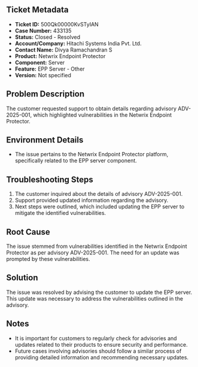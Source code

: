 ## Ticket Metadata
- **Ticket ID:** 500Qk00000KvSTyIAN
- **Case Number:** 433135
- **Status:** Closed - Resolved
- **Account/Company:** Hitachi Systems India Pvt. Ltd.
- **Contact Name:** Divya Ramachandran S
- **Product:** Netwrix Endpoint Protector
- **Component:** Server
- **Feature:** EPP Server - Other
- **Version:** Not specified

## Problem Description
The customer requested support to obtain details regarding advisory ADV-2025-001, which highlighted vulnerabilities in the Netwrix Endpoint Protector.

## Environment Details
- The issue pertains to the Netwrix Endpoint Protector platform, specifically related to the EPP server component.

## Troubleshooting Steps
1. The customer inquired about the details of advisory ADV-2025-001.
2. Support provided updated information regarding the advisory.
3. Next steps were outlined, which included updating the EPP server to mitigate the identified vulnerabilities.

## Root Cause
The issue stemmed from vulnerabilities identified in the Netwrix Endpoint Protector as per advisory ADV-2025-001. The need for an update was prompted by these vulnerabilities.

## Solution
The issue was resolved by advising the customer to update the EPP server. This update was necessary to address the vulnerabilities outlined in the advisory.

## Notes
- It is important for customers to regularly check for advisories and updates related to their products to ensure security and performance.
- Future cases involving advisories should follow a similar process of providing detailed information and recommending necessary updates.